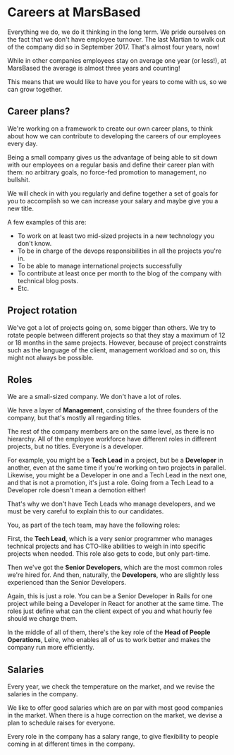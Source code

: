 # Careers at MarsBased

Everything we do, we do it thinking in the long term. We pride ourselves on the fact that we don't have employee turnover. The last Martian to walk out of the company did so in September 2017. That's almost four years, now!

While in other companies employees stay on average one year (or less!), at MarsBased the average is almost three years and counting!

This means that we would like to have you for years to come with us, so we can grow together.

## Career plans?

We're working on a framework to create our own career plans, to think about how we can contribute to developing the careers of our employees every day.

Being a small company gives us the advantage of being able to sit down with our employees on a regular basis and define their career plan with them: no arbitrary goals, no force-fed promotion to management, no bullshit.

We will check in with you regularly and define together a set of goals for you to accomplish so we can increase your salary and maybe give you a new title.

A few examples of this are:

* To work on at least two mid-sized projects in a new technology you don't know.
* To be in charge of the devops responsibilities in all the projects you're in.
* To be able to manage international projects successfully
* To contribute at least once per month to the blog of the company with technical blog posts.
* Etc.

## Project rotation

We've got a lot of projects going on, some bigger than others. We try to rotate people between different projects so that they stay a maximum of 12 or 18 months in the same projects. However, because of project constraints such as the language of the client, management workload and so on, this might not always be possible.

## Roles

We are a small-sized company. We don't have a lot of roles.

We have a layer of __Management__, consisting of the three founders of the company, but that's mostly all regarding titles.

The rest of the company members are on the same level, as there is no hierarchy. All of the employee workforce have different roles in different projects, but no titles. Everyone is a developer.

For example, you might be a __Tech Lead__ in a project, but be a __Developer__ in another, even at the same time if you're working on two projects in parallel. Likewise, you might be a Developer in one and a Tech Lead in the next one, and that is not a promotion, it's just a role. Going from a Tech Lead to a Developer role doesn't mean a demotion either!

That's why we don't have Tech Leads who manage developers, and we must be very careful to explain this to our candidates.

You, as part of the tech team, may have the following roles:

First, the __Tech Lead__, which is a very senior programmer who manages technical projects and has CTO-like abilities to weigh in into specific projects when needed. This role also gets to code, but only part-time.

Then we've got the __Senior Developers__, which are the most common roles we're hired for. And then, naturally, the __Developers__, who are slightly less experienced than the Senior Developers.

Again, this is just a role. You can be a Senior Developer in Rails for one project while being a Developer in React for another at the same time. The roles just define what can the client expect of you and what hourly fee should we charge them.

In the middle of all of them, there's the key role of the __Head of People Operations__, Leire, who enables all of us to work better and makes the company run more efficiently.

## Salaries

Every year, we check the temperature on the market, and we revise the salaries in the company.

We like to offer good salaries which are on par with most good companies in the market. When there is a huge correction on the market, we devise a plan to schedule raises for everyone.

Every role in the company has a salary range, to give flexibility to people coming in at different times in the company.







